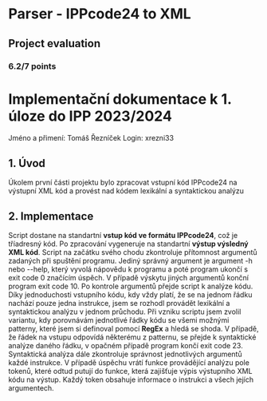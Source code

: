 # Parser - IPPcode24 to XML
## Project evaluation
### 6.2/7 points
# Implementační dokumentace k 1. úloze do IPP 2023/2024
Jméno a přimení: Tomáš Řezníček
Login: xrezni33


## 1. Úvod
Úkolem první části projektu bylo zpracovat vstupní kód IPPcode24 na výstupní XML kód a provést nad kódem lexikální a syntaktickou analýzu 

## 2. Implementace
Script dostane na standartní __vstup kód ve formátu IPPcode24__, což je tříadresný kód. Po zpracování vygeneruje na standartní __výstup výsledný XML kód__. Script na začátku svého chodu zkontroluje přítomnost argumentů zadaných při spuštění programu. Jediný správný argument je argument -h nebo --help, který vyvolá nápovědu k programu a poté program ukončí s exit code 0 značícím úspěch. V případě výskytu jiných argumentů konční program exit code 10. Po kontrole argumentů přejde script k analýze kódu. Díky jednoduchosti vstupního kódu, kdy vždy platí, že se na jednom řádku nachází pouze jedna instrukce, jsem se rozhodl provádět lexikální a syntaktickou analýzu v jednom průchodu. Při vzniku scriptu jsem zvolil variantu, kdy porovnávám jednotlivé řádky kódu se všemi možnými patterny, které jsem si definoval pomocí __RegEx__ a hledá se shoda. V případě, že řádek na vstupu odpovídá některému z patternu, se přejde k syntaktické analýze daného řádku, v opačném případě program končí exit code 23. Syntaktická analýza dále zkontroluje správnost jednotlivých argumentů každé instrukce. V případě úspěchu vrátí funkce provádějící analýzu pole tokenů, které odtud putují do funkce, která zajišťuje výpis výstupního XML kódu na výstup. Každý token obsahuje informace o instrukci a všech jejích argumentech.